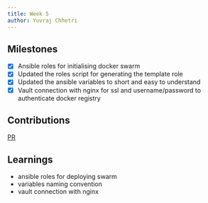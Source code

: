 ```yaml
---
title: Week 5
author: Yuvraj Chhetri
---
```


## Milestones
- [x] Ansible roles for initialising docker swarm
- [x] Updated the roles script for generating the template role
- [x] Updated the ansible variables to short and easy to understand
- [x] Vault connection with nginx for ssl and username/password to authenticate docker registry

## Contributions
[PR](https://github.com/SamagraX-RCW/devops/pull/13)

## Learnings
- ansible roles for deploying swarm
- variables naming convention
- vault connection with nginx